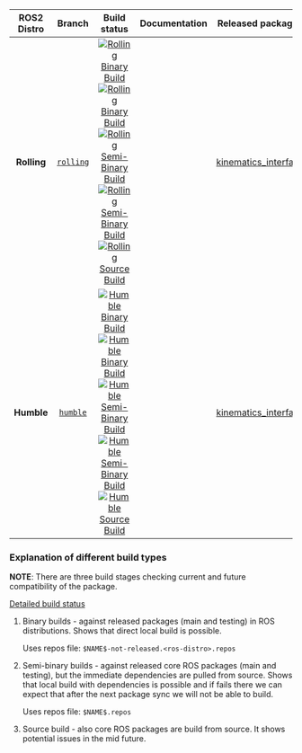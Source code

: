 
ROS2 Distro | Branch | Build status | Documentation | Released packages
:---------: | :----: | :----------: | :-----------: | :---------------:
**Rolling** | [`rolling`](https://github.com/ros-controls/kinematics_interface/tree/rolling) | [![Rolling Binary Build](https://github.com/ros-controls/kinematics_interface/actions/workflows/rolling-binary-build-main.yml/badge.svg?branch=master)](https://github.com/ros-controls/kinematics_interface/actions/workflows/rolling-binary-build-main.yml?branch=master) <br /> [![Rolling Binary Build](https://github.com/ros-controls/kinematics_interface/actions/workflows/rolling-binary-build-testing.yml/badge.svg?branch=master)](https://github.com/ros-controls/kinematics_interface/actions/workflows/rolling-binary-build-testing.yml?branch=master) <br /> [![Rolling Semi-Binary Build](https://github.com/ros-controls/kinematics_interface/actions/workflows/rolling-semi-binary-build-main.yml/badge.svg?branch=master)](https://github.com/ros-controls/kinematics_interface/actions/workflows/rolling-semi-binary-build-main.yml?branch=master) <br /> [![Rolling Semi-Binary Build](https://github.com/ros-controls/kinematics_interface/actions/workflows/rolling-semi-binary-build-testing.yml/badge.svg?branch=master)](https://github.com/ros-controls/kinematics_interface/actions/workflows/rolling-semi-binary-build-testing.yml?branch=master) <br /> [![Rolling Source Build](https://github.com/ros-controls/kinematics_interface/actions/workflows/rolling-source-build.yml/badge.svg?branch=master)](https://github.com/ros-controls/kinematics_interface/actions/workflows/rolling-source-build.yml?branch=master) |   | [kinematics_interface](https://index.ros.org/p/kinematics_interface/#rolling)
**Humble** | [`humble`](https://github.com/ros-controls/kinematics_interface/tree/humble) | [![Humble Binary Build](https://github.com/ros-controls/kinematics_interface/actions/workflows/humble-binary-build-main.yml/badge.svg?branch=master)](https://github.com/ros-controls/kinematics_interface/actions/workflows/humble-binary-build-main.yml?branch=master) <br /> [![Humble Binary Build](https://github.com/ros-controls/kinematics_interface/actions/workflows/humble-binary-build-testing.yml/badge.svg?branch=master)](https://github.com/ros-controls/kinematics_interface/actions/workflows/humble-binary-build-testing.yml?branch=master) <br /> [![Humble Semi-Binary Build](https://github.com/ros-controls/kinematics_interface/actions/workflows/humble-semi-binary-build-main.yml/badge.svg?branch=master)](https://github.com/ros-controls/kinematics_interface/actions/workflows/humble-semi-binary-build-main.yml?branch=master) <br /> [![Humble Semi-Binary Build](https://github.com/ros-controls/kinematics_interface/actions/workflows/humble-semi-binary-build-testing.yml/badge.svg?branch=master)](https://github.com/ros-controls/kinematics_interface/actions/workflows/humble-semi-binary-build-testing.yml?branch=master) <br /> [![Humble Source Build](https://github.com/ros-controls/kinematics_interface/actions/workflows/humble-source-build.yml/badge.svg?branch=master)](https://github.com/ros-controls/kinematics_interface/actions/workflows/humble-source-build.yml?branch=master) |   | [kinematics_interface](https://index.ros.org/p/kinematics_interface/#humble)

### Explanation of different build types

**NOTE**: There are three build stages checking current and future compatibility of the package.

[Detailed build status](.github/workflows/README.md)

1. Binary builds - against released packages (main and testing) in ROS distributions. Shows that direct local build is possible.

   Uses repos file: `$NAME$-not-released.<ros-distro>.repos`

1. Semi-binary builds - against released core ROS packages (main and testing), but the immediate dependencies are pulled from source.
   Shows that local build with dependencies is possible and if fails there we can expect that after the next package sync we will not be able to build.

   Uses repos file: `$NAME$.repos`

1. Source build - also core ROS packages are build from source. It shows potential issues in the mid future.
